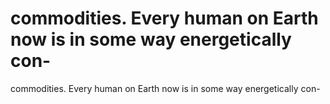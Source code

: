 # commodities. Every human on Earth now is in some way energetically con-

commodities. Every human on Earth now is in some way energetically con-